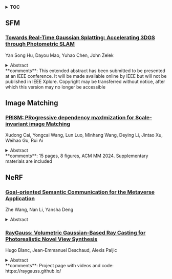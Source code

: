 <details>
  <summary><b>TOC</b></summary>
  <ol>
    <li><a href=#sfm>SFM</a></li>
      <ul>
        <li><a href=#Towards-Real-Time-Gaussian-Splatting:-Accelerating-3DGS-through-Photometric-SLAM>Towards Real-Time Gaussian Splatting: Accelerating 3DGS through Photometric SLAM</a></li>
      </ul>
    </li>
    <li><a href=#image-matching>Image Matching</a></li>
      <ul>
        <li><a href=#PRISM:-PRogressive-dependency-maxImization-for-Scale-invariant-image-Matching>PRISM: PRogressive dependency maxImization for Scale-invariant image Matching</a></li>
      </ul>
    </li>
    <li><a href=#nerf>NeRF</a></li>
      <ul>
        <li><a href=#Goal-oriented-Semantic-Communication-for-the-Metaverse-Application>Goal-oriented Semantic Communication for the Metaverse Application</a></li>
        <li><a href=#RayGauss:-Volumetric-Gaussian-Based-Ray-Casting-for-Photorealistic-Novel-View-Synthesis>RayGauss: Volumetric Gaussian-Based Ray Casting for Photorealistic Novel View Synthesis</a></li>
      </ul>
    </li>
  </ol>
</details>

## SFM  

### [Towards Real-Time Gaussian Splatting: Accelerating 3DGS through Photometric SLAM](http://arxiv.org/abs/2408.03825)  
Yan Song Hu, Dayou Mao, Yuhao Chen, John Zelek  
<details>  
  <summary>Abstract</summary>  
  <ol>  
    Initial applications of 3D Gaussian Splatting (3DGS) in Visual Simultaneous Localization and Mapping (VSLAM) demonstrate the generation of high-quality volumetric reconstructions from monocular video streams. However, despite these promising advancements, current 3DGS integrations have reduced tracking performance and lower operating speeds compared to traditional VSLAM. To address these issues, we propose integrating 3DGS with Direct Sparse Odometry, a monocular photometric SLAM system. We have done preliminary experiments showing that using Direct Sparse Odometry point cloud outputs, as opposed to standard structure-from-motion methods, significantly shortens the training time needed to achieve high-quality renders. Reducing 3DGS training time enables the development of 3DGS-integrated SLAM systems that operate in real-time on mobile hardware. These promising initial findings suggest further exploration is warranted in combining traditional VSLAM systems with 3DGS.  
  </ol>  
</details>  
**comments**: This extended abstract has been submitted to be presented at an IEEE
  conference. It will be made available online by IEEE but will not be
  published in IEEE Xplore. Copyright may be transferred without notice, after
  which this version may no longer be accessible  
  
  



## Image Matching  

### [PRISM: PRogressive dependency maxImization for Scale-invariant image Matching](http://arxiv.org/abs/2408.03598)  
Xudong Cai, Yongcai Wang, Lun Luo, Minhang Wang, Deying Li, Jintao Xu, Weihao Gu, Rui Ai  
<details>  
  <summary>Abstract</summary>  
  <ol>  
    Image matching aims at identifying corresponding points between a pair of images. Currently, detector-free methods have shown impressive performance in challenging scenarios, thanks to their capability of generating dense matches and global receptive field. However, performing feature interaction and proposing matches across the entire image is unnecessary, because not all image regions contribute to the matching process. Interacting and matching in unmatchable areas can introduce errors, reducing matching accuracy and efficiency. Meanwhile, the scale discrepancy issue still troubles existing methods. To address above issues, we propose PRogressive dependency maxImization for Scale-invariant image Matching (PRISM), which jointly prunes irrelevant patch features and tackles the scale discrepancy. To do this, we firstly present a Multi-scale Pruning Module (MPM) to adaptively prune irrelevant features by maximizing the dependency between the two feature sets. Moreover, we design the Scale-Aware Dynamic Pruning Attention (SADPA) to aggregate information from different scales via a hierarchical design. Our method's superior matching performance and generalization capability are confirmed by leading accuracy across various evaluation benchmarks and downstream tasks. The code is publicly available at https://github.com/Master-cai/PRISM.  
  </ol>  
</details>  
**comments**: 15 pages, 8 figures, ACM MM 2024. Supplementary materials are
  included  
  
  



## NeRF  

### [Goal-oriented Semantic Communication for the Metaverse Application](http://arxiv.org/abs/2408.03646)  
Zhe Wang, Nan Li, Yansha Deng  
<details>  
  <summary>Abstract</summary>  
  <ol>  
    With the emergence of the metaverse and its role in enabling real-time simulation and analysis of real-world counterparts, an increasing number of personalized metaverse scenarios are being created to influence entertainment experiences and social behaviors. However, compared to traditional image and video entertainment applications, the exact transmission of the vast amount of metaverse-associated information significantly challenges the capacity of existing bit-oriented communication networks. Moreover, the current metaverse also witnesses a growing goal shift for transmitting the meaning behind custom-designed content, such as user-designed buildings and avatars, rather than exact copies of physical objects. To meet this growing goal shift and bandwidth challenge, this paper proposes a goal-oriented semantic communication framework for metaverse application (GSCM) to explore and define semantic information through the goal levels. Specifically, we first analyze the traditional image communication framework in metaverse construction and then detail our proposed semantic information along with the end-to-end wireless communication. We then describe the designed modules of the GSCM framework, including goal-oriented semantic information extraction, base knowledge definition, and neural radiance field (NeRF) based metaverse construction. Finally, numerous experiments have been conducted to demonstrate that, compared to image communication, our proposed GSCM framework decreases transmission latency by up to 92.6% and enhances the virtual object operation accuracy and metaverse construction clearance by up to 45.6% and 44.7%, respectively.  
  </ol>  
</details>  
  
### [RayGauss: Volumetric Gaussian-Based Ray Casting for Photorealistic Novel View Synthesis](http://arxiv.org/abs/2408.03356)  
Hugo Blanc, Jean-Emmanuel Deschaud, Alexis Paljic  
<details>  
  <summary>Abstract</summary>  
  <ol>  
    Differentiable volumetric rendering-based methods made significant progress in novel view synthesis. On one hand, innovative methods have replaced the Neural Radiance Fields (NeRF) network with locally parameterized structures, enabling high-quality renderings in a reasonable time. On the other hand, approaches have used differentiable splatting instead of NeRF's ray casting to optimize radiance fields rapidly using Gaussian kernels, allowing for fine adaptation to the scene. However, differentiable ray casting of irregularly spaced kernels has been scarcely explored, while splatting, despite enabling fast rendering times, is susceptible to clearly visible artifacts.   Our work closes this gap by providing a physically consistent formulation of the emitted radiance c and density {\sigma}, decomposed with Gaussian functions associated with Spherical Gaussians/Harmonics for all-frequency colorimetric representation. We also introduce a method enabling differentiable ray casting of irregularly distributed Gaussians using an algorithm that integrates radiance fields slab by slab and leverages a BVH structure. This allows our approach to finely adapt to the scene while avoiding splatting artifacts. As a result, we achieve superior rendering quality compared to the state-of-the-art while maintaining reasonable training times and achieving inference speeds of 25 FPS on the Blender dataset. Project page with videos and code: https://raygauss.github.io/  
  </ol>  
</details>  
**comments**: Project page with videos and code: https://raygauss.github.io/  
  
  




